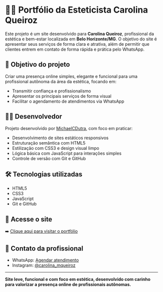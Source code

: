 # 💆‍♀️ Portfólio da Esteticista Carolina Queiroz

Este projeto é um site desenvolvido para **Carolina Queiroz**, profissional da estética e bem-estar localizada em **Belo Horizonte/MG**. O objetivo do site é apresentar seus serviços de forma clara e atrativa, além de permitir que clientes entrem em contato de forma rápida e prática pelo WhatsApp.

## 🎯 Objetivo do projeto

Criar uma presença online simples, elegante e funcional para uma profissional autônoma da área da estética, focando em:

- Transmitir confiança e profissionalismo
- Apresentar os principais serviços de forma visual
- Facilitar o agendamento de atendimentos via WhatsApp

## 👨‍💻 Desenvolvedor

Projeto desenvolvido por [MichaelCDutra](https://github.com/MichaelCDutra), com foco em praticar:

- Desenvolvimento de sites estáticos responsivos
- Estruturação semântica com HTML5
- Estilização com CSS3 e design visual limpo
- Lógica básica com JavaScript para interações simples
- Controle de versão com Git e GitHub

## 🛠️ Tecnologias utilizadas

- HTML5
- CSS3
- JavaScript
- Git e GitHub

## 🔗 Acesse o site

➡️ [Clique aqui para visitar o portfólio](https://michaelcdutra.github.io/Portifolio-Carol/)

## 📲 Contato da profissional

- WhatsApp: [Agendar atendimento](https://wa.me/553199999999)
- Instagram: [@carolina_mqueiroz](https://instagram.com/carolina_mqueiroz)

---

**Site leve, funcional e com foco em estética, desenvolvido com carinho para valorizar a presença online de profissionais autônomas.**

